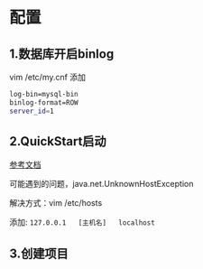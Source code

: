 # 配置

## 1.数据库开启binlog

vim /etc/my.cnf
添加
```bash
log-bin=mysql-bin
binlog-format=ROW
server_id=1
```

## 2.QuickStart启动

[参考文档](https://github.com/alibaba/canal/wiki/QuickStart)

可能遇到的问题，java.net.UnknownHostException

解决方式：vim /etc/hosts

添加:
`127.0.0.1   [主机名]   localhost`

## 3.创建项目
